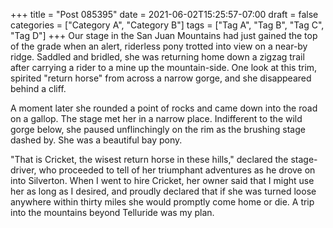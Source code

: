 +++
title = "Post 085395"
date = 2021-06-02T15:25:57-07:00
draft = false
categories = ["Category A", "Category B"]
tags = ["Tag A", "Tag B", "Tag C", "Tag D"]
+++
Our stage in the San Juan Mountains had just gained the top of the grade when an alert, riderless pony trotted into view on a near-by ridge. Saddled and bridled, she was returning home down a zigzag trail after carrying a rider to a mine up the mountain-side. One look at this trim, spirited "return horse" from across a narrow gorge, and she disappeared behind a cliff.

A moment later she rounded a point of rocks and came down into the road on a gallop. The stage met her in a narrow place. Indifferent to the wild gorge below, she paused unflinchingly on the rim as the brushing stage dashed by. She was a beautiful bay pony.

"That is Cricket, the wisest return horse in these hills," declared the stage-driver, who proceeded to tell of her triumphant adventures as he drove on into Silverton. When I went to hire Cricket, her owner said that I might use her as long as I desired, and proudly declared that if she was turned loose anywhere within thirty miles she would promptly come home or die. A trip into the mountains beyond Telluride was my plan.
